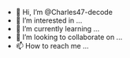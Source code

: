 - 👋 Hi, I’m @Charles47-decode
- 👀 I’m interested in ...
- 🌱 I’m currently learning ...
- 💞️ I’m looking to collaborate on ...
- 📫 How to reach me ...

<!---
Charles47-decode/Charles47-decode is a ✨ special ✨ repository because its `README.md` (this file) appears on your GitHub profile.
You can click the Preview link to take a look at your changes.
--->
